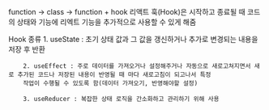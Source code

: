 
function -> class -> function + hook
리액트 훅(Hook)은 시작하고 종료될 때 코드의 상태와 기능에 리엑트 기능을 추가적으로 사용할 수 있게 해줌



Hook 종류
        1. useState : 초기 상태 값과 그 값을 갱신하거나 추가로 변경되는 내용을 저장 후 반환

        2. useEffect : 주로 데이터를 가져오거나 설정해주거나 자동으로 새로고쳐지면서 새로 추가된 코드나 저장된 내용이 반영될 때 마다 새로고침이 되고나서 특정
        작업이 수행될 수 있도록 함(데이터 가져오기, 반영해야할 설정)
            
        3. useReducer : 복잡한 상태 로직을 간소화하고 관리하기 위해 사용 
